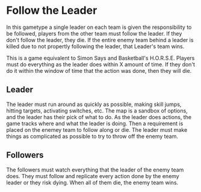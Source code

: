 # Follow the Leader

In this gametype a single leader on each team is given the responsibility to be
followed, players from the other team must follow the leader. If they don't
follow the leader, they die. If the entire enemy team behind a leader is killed
due to not propertly following the leader, that Leader's team wins.

This is a game equivalent to Simon Says and Basketball's H.O.R.S.E. Players
must do everything as the leader does within X amount of time. If they don't do
it within the window of time that the action was done, then they will die.


## Leader

The leader must run around as quickly as possible, making skill jumps, hitting
targets, activating switches, etc. The map is a sandbox of options, and the
leader has their pick of what to do. As the leader does actions, the game
tracks where and what the leader is doing. Then a requirement is placed on the
enemey team to follow along or die. The leader must make things as complicated
as possible to try to throw off the enemy team.


## Followers

The followers must watch everything that the leader of the enemy team does.
They must follow and replicate every action done by the enemy leader or they
risk dying. When all of them die, the enemy team wins.
